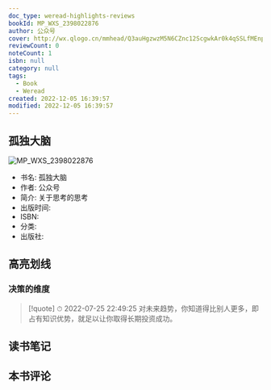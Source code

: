 ```yaml
---
doc_type: weread-highlights-reviews
bookId: MP_WXS_2398022876
author: 公众号
cover: http://wx.qlogo.cn/mmhead/Q3auHgzwzM5N6CZnc12ScgwkAr0k4qSSLfMEnprW0DuxcTa83ZU50w/0
reviewCount: 0
noteCount: 1
isbn: null
category: null
tags:
  - Book
  - Weread
created: 2022-12-05 16:39:57
modified: 2022-12-05 16:39:57
---
```


## 孤独大脑

![MP_WXS_2398022876](http://wx.qlogo.cn/mmhead/Q3auHgzwzM5N6CZnc12ScgwkAr0k4qSSLfMEnprW0DuxcTa83ZU50w/0)
- 书名: 孤独大脑
- 作者: 公众号
- 简介: 关于思考的思考
- 出版时间: 
- ISBN: 
- 分类: 
- 出版社: 

## 高亮划线

### 决策的维度


> [!quote] ⏱ 2022-07-25 22:49:25
> 对未来趋势，你知道得比别人更多，即占有知识优势，就足以让你取得长期投资成功。
 



## 读书笔记


## 本书评论

